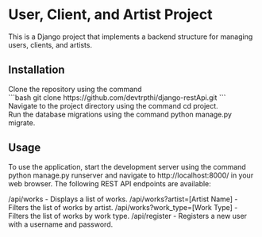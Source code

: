 <h1>User, Client, and Artist Project</h1>
This is a Django project that implements a backend structure for managing users, clients, and artists.
</br>
<h2>Installation</h2>
Clone the repository using the command 
</br>
```bash
git clone https://github.com/devtrpthi/django-restApi.git
```
</br>Navigate to the project directory using the command cd project.
</br>Run the database migrations using the command python manage.py migrate.

<h2>Usage</h2>
To use the application, start the development server using the command python manage.py runserver and navigate to http://localhost:8000/ in your web browser.
The following REST API endpoints are available:

/api/works - Displays a list of works.
/api/works?artist=[Artist Name] - Filters the list of works by artist.
/api/works?work_type=[Work Type] - Filters the list of works by work type.
/api/register - Registers a new user with a username and password.
